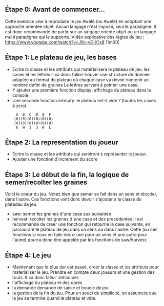 ## Étape 0: Avant de commencer...
Cette exercice vise à reproduire le jeu Awalé (ou Awelé) en adoptant une approche orientée objet. Aucun langage n'est imposé, seul le paradigme. Il est donc recommandé de partir sur un langage orienté objet ou un langage multi paradigme qui le supporte.
Vidéo explicative des règles du jeu : https://www.youtube.com/watch?v=J0c-vE-X1x8 (1m30)

## Étape 1: Le plateau de jeu, les bases
- Écrire la classe et les attributs qui matérialisera le plateau de jeu: les cases et les lettres
Il va donc falloir trouver une structure de donnée adaptée au format du plateau où chaque case va devoir contenir un nombre defini de graines
Le lettres servent à pointer une case.
- Y ajouter une première fonction display: affichage du plateau dans la console
- Une seconde fonction isEmpty: le plateau est-il vide ? (toutes les cases à zero)
```
     A  B  C  D  E  F
    (0)(0)(0)(0)(0)(0)
    (0)(0)(0)(0)(0)(0)
     G  H  I  J  K  L
```

## Étape 2: La representation du joueur
- Écrire la classe et les attributs qui serviront à représenter le joueur.
- Ajouter une fonction d'increment du score

## Étape 3: Le début de la fin, la logique de semer/recolter les graines
Voici le coeur du jeu. Notez bien que semer se fait dans un sens et récolter, dans l'autre.
Ces fonctions vont donc devoir s'ajouter à la classe du platedau de jeu.
- saw: semer les graines d'une case aux suivantes
- harvest: recolter les graines d'une case et des precedentes
Il est recommandé de creer une fonction qui retourne la case suivante, en parcourant le plateau de jeu dans un sens ou dans l'autre. Cette (ou ces fonctions si vous en faite deux: une pour un sens et une autre pour l'autre) pourra donc être appelée par les fonctions de saw/harvest.

## Étape 4: Le jeu
- Maintenant que le plus dur est passé, creer la classe et les attributs pour materialiser le jeu. Prendre en compte deux joueurs et une gestion des tours.
Il va donc falloir antinciper:
- l'affichage du plateau et des cores
- la demande demande de saisie et boucle de jeu.
- la gestion de la fin du jeu. Pour un souci de simplicité, on assumera que le jeu se termine quand le plateau et vide.
